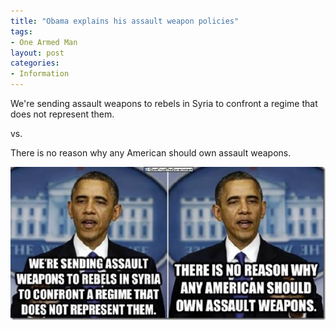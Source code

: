 ```yaml
---
title: "Obama explains his assault weapon policies"
tags:
- One Armed Man
layout: post
categories:
- Information
---
```


We're sending assault weapons to rebels in Syria to confront a regime that does not represent them.

vs.

There is no reason why any American should own assault weapons.

![Obama explains his assault weapon policies](/assets/img/20141013-obama-assault-weapons.jpg)
